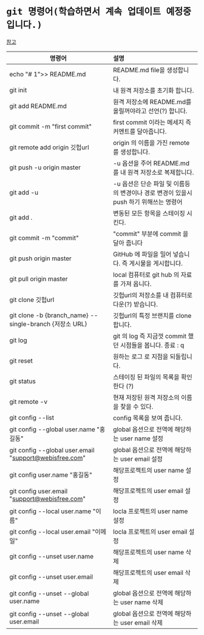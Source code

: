 # `git 명령어(학습하면서 계속 업데이트 예정중입니다.)`

[참고](https://blog.naver.com/tjddjs90/221876885733)

명령어 | 설명 
---|:---|
echo "# 1">> README.md|README.md file을 생성합니다.
git init|내 원격 저장소를 초기화 합니다.
git add README.md|원격 저장소에 README.md를 올릴꺼야라고 선언(?) 합니다.
git commit -m "first commit"|first commit 이라는 메세지 즉 커멘트를 달아줍니다.
git remote add origin 깃헙url|origin 의 이름을 가진 remote를 생성합니다.
git push -u origin master|-u 옵션을 주어 README.md를 내 원격 저장소로 복제합니다.
git add -u|-u 옵션은 단순 파일 및 이름등의 변경이나 경로 변경이 있을시 push 하기 위해쓰는 명령어
git add .|변동된 모든 항목을 스테이징 시킨다.
git commit -m "commit"|"commit" 부분에 commit 을 달아 줍니다
git push origin master|GitHub 에 파일을 밀어 넣습니다. 즉 게시물을 게시합니다.
git pull origin master|local 컴퓨터로 git hub 의 자료를 가져 옵니다.
git clone 깃헙url|깃헙url의 저장소를 내 컴퓨터로 다운(?) 받습니다.
git clone -b {branch_name} --single-branch {저장소 URL} | 깃헙url의 특정 브랜치를 clone 합니다.
git log|git 의 log 즉 지금껏 commit 했던 시점들을 봅니다. 종료 : q
git reset|원하는 로그 로 지점을 되돌립니다.
git status|스테이징 된 파일의 목록을 확인한다 (?)
git remote -v|현재 저장된 원격 저장소의 이름을 찾을 수 있다.
git config --list|config 목록을 보여 줍니다.
git config --global user.name "홍길동"|global 옵션으로 전역에 해당하는 user name 설정
git config --global user.email "support@webisfree.com"|global 옵션으로 전역에 해당하는 user email 설정
git config user.name "홍길동"|해당프로젝트의 user name 설정
git config user.email "support@webisfree.com"|해당프로젝트의 user email 설정
git config --local user.name "이름"|locla 프로젝트의 user name 설정
git config --local user.email "이메일"|locla 프로젝트의 user email 설정
git config --unset user.name|해당프로젝트의 user name 삭제
git config --unset user.email|해당프로젝트의 user email 삭제
git config --unset --global user.name|global 옵션으로 전역에 해당하는 user name 삭제
git config --unset --global user.email|global 옵션으로 전역에 해당하는 user email 삭제
